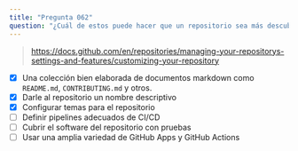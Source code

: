 ```yaml
---
title: "Pregunta 062"
question: "¿Cuál de estos puede hacer que un repositorio sea más descubrible? (Elija tres)."
---
```



> https://docs.github.com/en/repositories/managing-your-repositorys-settings-and-features/customizing-your-repository
- [x] Una colección bien elaborada de documentos markdown como `README.md`, `CONTRIBUTING.md` y otros.
- [x] Darle al repositorio un nombre descriptivo
- [x] Configurar temas para el repositorio
- [ ] Definir pipelines adecuados de CI/CD
- [ ] Cubrir el software del repositorio con pruebas
- [ ] Usar una amplia variedad de GitHub Apps y GitHub Actions
